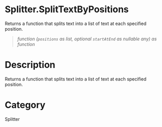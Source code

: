 ﻿# Splitter.SplitTextByPositions
Returns a function that splits text into a list of text at each specified position.
> _function (<code>positions</code> as list, optional <code>startAtEnd</code> as nullable any) as function_
# Description 
Returns a function that splits text into a list of text at each specified position.

# Category 
Splitter
